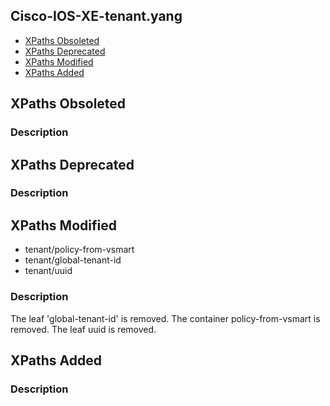 ## Cisco-IOS-XE-tenant.yang


- [XPaths Obsoleted](#xpaths-obsoleted)
- [XPaths Deprecated](#xpaths-deprecated)
- [XPaths Modified](#xpaths-modified)
- [XPaths Added](#xpaths-added)

## XPaths Obsoleted

### Description

## XPaths Deprecated

### Description

## XPaths Modified

- tenant/policy-from-vsmart
- tenant/global-tenant-id
- tenant/uuid

### Description

The leaf 'global-tenant-id' is removed.
The container policy-from-vsmart is removed.
The leaf uuid is removed.

## XPaths Added

### Description
